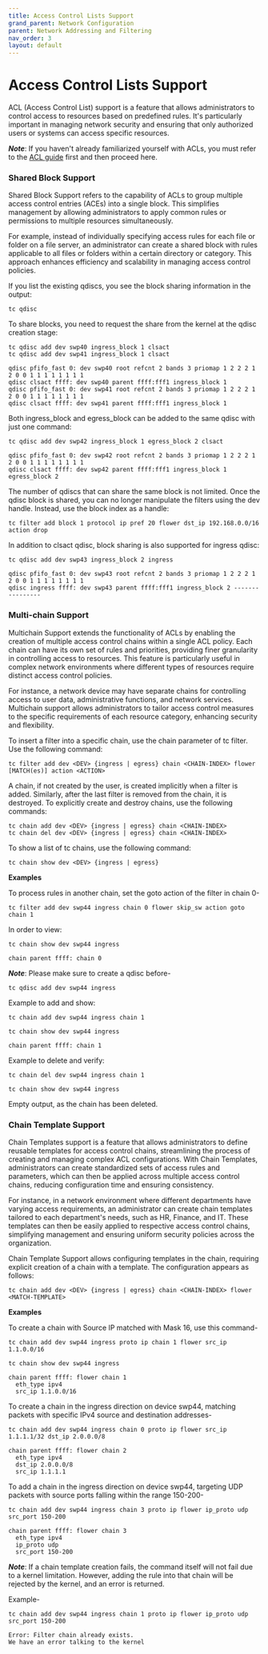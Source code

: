 ```yaml
---
title: Access Control Lists Support
grand_parent: Network Configuration
parent: Network Addressing and Filtering
nav_order: 3
layout: default
---
```


# Access Control Lists Support

ACL (Access Control List) support is a feature that allows administrators to control access to resources based on predefined rules. It's particularly important in managing network security and ensuring that only authorized users or systems can access specific resources.

**_Note_**: If you haven't already familiarized yourself with ACLs, you must refer to the [ACL guide](https://docs.dent.dev/NetworkConfigurations/NetworkAddressingAndFilteringSubCategories/ACL.html) first and then proceed here.

### Shared Block Support

Shared Block Support refers to the capability of ACLs to group multiple access control entries (ACEs) into a single block. This simplifies management by allowing administrators to apply common rules or permissions to multiple resources simultaneously.

For example, instead of individually specifying access rules for each file or folder on a file server, an administrator can create a shared block with rules applicable to all files or folders within a certain directory or category. This approach enhances efficiency and scalability in managing access control policies.

If you list the existing qdiscs, you see the block sharing information in the output:

```
tc qdisc
```

To share blocks, you need to request the share from the kernel at the qdisc creation stage:

```
tc qdisc add dev swp40 ingress_block 1 clsact
tc qdisc add dev swp41 ingress_block 1 clsact
```

```
qdisc pfifo_fast 0: dev swp40 root refcnt 2 bands 3 priomap 1 2 2 2 1 2 0 0 1 1 1 1 1 1 1 1
qdisc clsact ffff: dev swp40 parent ffff:fff1 ingress_block 1
qdisc pfifo_fast 0: dev swp41 root refcnt 2 bands 3 priomap 1 2 2 2 1 2 0 0 1 1 1 1 1 1 1 1
qdisc clsact ffff: dev swp41 parent ffff:fff1 ingress_block 1
```

Both ingress_block and egress_block can be added to the same qdisc with just one command:

```
tc qdisc add dev swp42 ingress_block 1 egress_block 2 clsact
```

```
qdisc pfifo_fast 0: dev swp42 root refcnt 2 bands 3 priomap 1 2 2 2 1 2 0 0 1 1 1 1 1 1 1 1
qdisc clsact ffff: dev swp42 parent ffff:fff1 ingress_block 1 egress_block 2
```

The number of qdiscs that can share the same block is not limited. Once the qdisc block is shared, you can no longer manipulate the filters using the dev handle. Instead, use the block index as a handle:

```
tc filter add block 1 protocol ip pref 20 flower dst_ip 192.168.0.0/16 action drop
```

In addition to clsact qdisc, block sharing is also supported for ingress qdisc:

```
tc qdisc add dev swp43 ingress_block 2 ingress
```

```
qdisc pfifo_fast 0: dev swp43 root refcnt 2 bands 3 priomap 1 2 2 2 1 2 0 0 1 1 1 1 1 1 1 1
qdisc ingress ffff: dev swp43 parent ffff:fff1 ingress_block 2 ----------------
```

### Multi-chain Support

Multichain Support extends the functionality of ACLs by enabling the creation of multiple access control chains within a single ACL policy. Each chain can have its own set of rules and priorities, providing finer granularity in controlling access to resources. This feature is particularly useful in complex network environments where different types of resources require distinct access control policies.

For instance, a network device may have separate chains for controlling access to user data, administrative functions, and network services. Multichain support allows administrators to tailor access control measures to the specific requirements of each resource category, enhancing security and flexibility.

To insert a filter into a specific chain, use the chain parameter of tc filter. Use the following command:

```
tc filter add dev <DEV> {ingress | egress} chain <CHAIN-INDEX> flower [MATCH(es)] action <ACTION>
```

A chain, if not created by the user, is created implicitly when a filter is added. Similarly, after the last filter is removed from the chain, it is destroyed. To explicitly create and destroy chains, use the following commands:

```
tc chain add dev <DEV> {ingress | egress} chain <CHAIN-INDEX>
tc chain del dev <DEV> {ingress | egress} chain <CHAIN-INDEX>
```

To show a list of tc chains, use the following command:

```
tc chain show dev <DEV> {ingress | egress}
```

**Examples**

To process rules in another chain, set the goto action of the filter in chain 0-

```
tc filter add dev swp44 ingress chain 0 flower skip_sw action goto chain 1
```

In order to view:

```
tc chain show dev swp44 ingress
```

```
chain parent ffff: chain 0
```

**_Note_**: Please make sure to create a qdisc before-

```
tc qdisc add dev swp44 ingress
```

Example to add and show:

```
tc chain add dev swp44 ingress chain 1

tc chain show dev swp44 ingress
```

```
chain parent ffff: chain 1
```

Example to delete and verify:

```
tc chain del dev swp44 ingress chain 1

tc chain show dev swp44 ingress
```

Empty output, as the chain has been deleted.

### Chain Template Support

Chain Templates support is a feature that allows administrators to define reusable templates for access control chains, streamlining the process of creating and managing complex ACL configurations. With Chain Templates, administrators can create standardized sets of access rules and parameters, which can then be applied across multiple access control chains, reducing configuration time and ensuring consistency.

For instance, in a network environment where different departments have varying access requirements, an administrator can create chain templates tailored to each department's needs, such as HR, Finance, and IT. These templates can then be easily applied to respective access control chains, simplifying management and ensuring uniform security policies across the organization.

Chain Template Support allows configuring templates in the chain, requiring explicit creation of a chain with a template. The configuration appears as follows:

```
tc chain add dev <DEV> {ingress | egress} chain <CHAIN-INDEX> flower <MATCH-TEMPLATE>
```

**Examples**

To create a chain with Source IP matched with Mask 16, use this command-

```
tc chain add dev swp44 ingress proto ip chain 1 flower src_ip 1.1.0.0/16
```

```
tc chain show dev swp44 ingress
```

```
chain parent ffff: flower chain 1
  eth_type ipv4
  src_ip 1.1.0.0/16
```

To create a chain in the ingress direction on device swp44, matching packets with specific IPv4 source and destination addresses-

```
tc chain add dev swp44 ingress chain 0 proto ip flower src_ip 1.1.1.1/32 dst_ip 2.0.0.0/8
```

```
chain parent ffff: flower chain 2
  eth_type ipv4
  dst_ip 2.0.0.0/8
  src_ip 1.1.1.1
```

To add a chain in the ingress direction on device swp44, targeting UDP packets with source ports falling within the range 150-200-

```
tc chain add dev swp44 ingress chain 3 proto ip flower ip_proto udp src_port 150-200
```

```
chain parent ffff: flower chain 3
  eth_type ipv4
  ip_proto udp
  src_port 150-200
```

**_Note_**: If a chain template creation fails, the command itself will not fail due to a kernel limitation. However, adding the rule into that chain will be rejected by the kernel, and an error is returned.

Example-

```
tc chain add dev swp44 ingress chain 1 proto ip flower ip_proto udp src_port 150-200
```

```
Error: Filter chain already exists.
We have an error talking to the kernel
```
